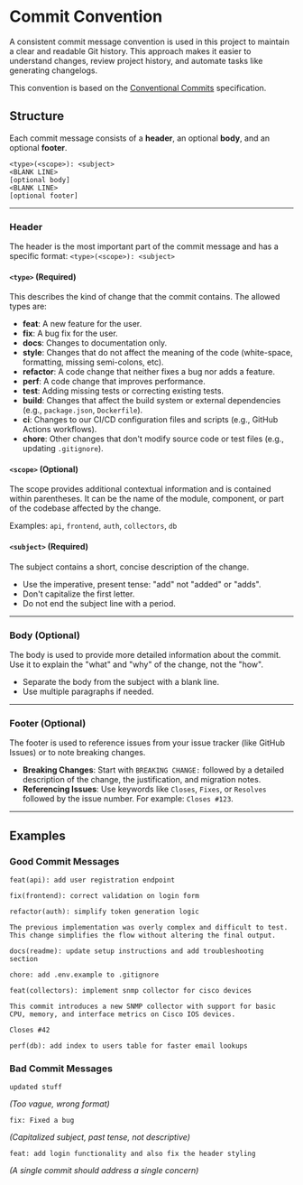 
# Commit Convention

A consistent commit message convention is used in this project to maintain a clear and readable Git history. This approach makes it easier to understand changes, review project history, and automate tasks like generating changelogs.

This convention is based on the [Conventional Commits](https://www.conventionalcommits.org/) specification.

## Structure

Each commit message consists of a **header**, an optional **body**, and an optional **footer**.

```
<type>(<scope>): <subject>
<BLANK LINE>
[optional body]
<BLANK LINE>
[optional footer]
```

-----

### Header

The header is the most important part of the commit message and has a specific format: `<type>(<scope>): <subject>`

#### **`<type>` (Required)**

This describes the kind of change that the commit contains. The allowed types are:

  * **feat**: A new feature for the user.
  * **fix**: A bug fix for the user.
  * **docs**: Changes to documentation only.
  * **style**: Changes that do not affect the meaning of the code (white-space, formatting, missing semi-colons, etc).
  * **refactor**: A code change that neither fixes a bug nor adds a feature.
  * **perf**: A code change that improves performance.
  * **test**: Adding missing tests or correcting existing tests.
  * **build**: Changes that affect the build system or external dependencies (e.g., `package.json`, `Dockerfile`).
  * **ci**: Changes to our CI/CD configuration files and scripts (e.g., GitHub Actions workflows).
  * **chore**: Other changes that don't modify source code or test files (e.g., updating `.gitignore`).

#### **`<scope>` (Optional)**

The scope provides additional contextual information and is contained within parentheses. It can be the name of the module, component, or part of the codebase affected by the change.

Examples: `api`, `frontend`, `auth`, `collectors`, `db`

#### **`<subject>` (Required)**

The subject contains a short, concise description of the change.

  * Use the imperative, present tense: "add" not "added" or "adds".
  * Don't capitalize the first letter.
  * Do not end the subject line with a period.

-----

### Body (Optional)

The body is used to provide more detailed information about the commit. Use it to explain the "what" and "why" of the change, not the "how".

  * Separate the body from the subject with a blank line.
  * Use multiple paragraphs if needed.

-----

### Footer (Optional)

The footer is used to reference issues from your issue tracker (like GitHub Issues) or to note breaking changes.

  * **Breaking Changes**: Start with `BREAKING CHANGE:` followed by a detailed description of the change, the justification, and migration notes.
  * **Referencing Issues**: Use keywords like `Closes`, `Fixes`, or `Resolves` followed by the issue number. For example: `Closes #123`.

-----

## Examples

### Good Commit Messages

```
feat(api): add user registration endpoint
```

```
fix(frontend): correct validation on login form
```

```
refactor(auth): simplify token generation logic

The previous implementation was overly complex and difficult to test.
This change simplifies the flow without altering the final output.
```

```
docs(readme): update setup instructions and add troubleshooting section
```

```
chore: add .env.example to .gitignore
```

```
feat(collectors): implement snmp collector for cisco devices

This commit introduces a new SNMP collector with support for basic
CPU, memory, and interface metrics on Cisco IOS devices.

Closes #42
```

```
perf(db): add index to users table for faster email lookups
```

### Bad Commit Messages

```
updated stuff
```

*(Too vague, wrong format)*

```
fix: Fixed a bug
```

*(Capitalized subject, past tense, not descriptive)*

```
feat: add login functionality and also fix the header styling
```

*(A single commit should address a single concern)*